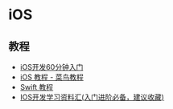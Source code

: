 # iOS

## 教程

- [iOS开发60分钟入门](https://github.com/qinjx/30min_guides/blob/master/ios.md)
- [iOS 教程 - 菜鸟教程](https://www.runoob.com/ios/ios-tutorial.html)
- [Swift 教程](https://www.runoob.com/swift/swift-tutorial.html)
- [IOS开发学习资料汇(入门进阶必备，建议收藏)](https://zhuanlan.zhihu.com/p/461969642)
